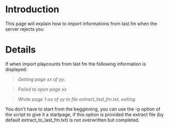 # Introduction #

This page will explain how to import informations from last.fm when the server rejects you


# Details #

If when import playcounts from last fm the following information is displayed:

> _Getting page xx of yy.._

> _Failed to open page xx_

> _Wrote page 1-xx of yy to file extract\_last\_fm.txt, exiting._


You don't have to start from the begginning, you can use the -p option of the script to give it a startpage, if this option is provided the extract file (by default extract\_to\_last\_fm.txt) is not overwritten but completed.